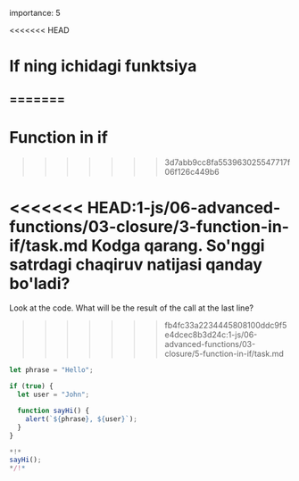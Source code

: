 importance: 5

<<<<<<< HEAD
# If ning ichidagi funktsiya
=======
---
# Function in if
>>>>>>> 3d7abb9cc8fa553963025547717f06f126c449b6

<<<<<<< HEAD:1-js/06-advanced-functions/03-closure/3-function-in-if/task.md
Kodga qarang. So'nggi satrdagi chaqiruv natijasi qanday bo'ladi?
=======
Look at the code. What will be the result of the call at the last line?
>>>>>>> fb4fc33a2234445808100ddc9f5e4dcec8b3d24c:1-js/06-advanced-functions/03-closure/5-function-in-if/task.md

```js run
let phrase = "Hello";

if (true) {
  let user = "John";

  function sayHi() {
    alert(`${phrase}, ${user}`);
  }
}

*!*
sayHi();
*/!*
```
